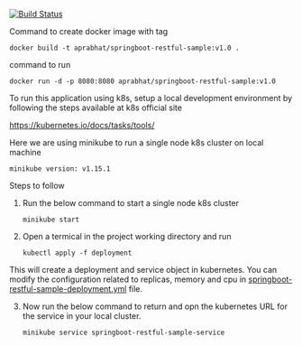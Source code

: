 [![Build Status](https://travis-ci.com/aprabhat/springboot-restful-sample.svg?branch=master)](https://travis-ci.com/aprabhat/springboot-restful-sample)

Command to create docker image with tag

```docker build -t aprabhat/springboot-restful-sample:v1.0 .```

command to run

```docker run -d -p 8080:8080 aprabhat/springboot-restful-sample:v1.0```

To run this application using k8s, setup a local development environment by following the steps available at k8s official site

https://kubernetes.io/docs/tasks/tools/

Here we are using minikube to run a single node k8s cluster on local machine

```minikube version: v1.15.1```

Steps to follow
1. Run the below command to start a single node k8s cluster

      ```minikube start```

2. Open a termical in the project working directory and run

      ```kubectl apply -f deployment```

This will create a deployment and service object in kubernetes. You can modify the configuration related to replicas, memory and cpu in [springboot-restful-sample-deployment.yml](deployment/springboot-restful-sample-deployment.yml) file.

3. Now run the below command to return and opn the kubernetes URL for the service in your local cluster.

      ```minikube service springboot-restful-sample-service```
